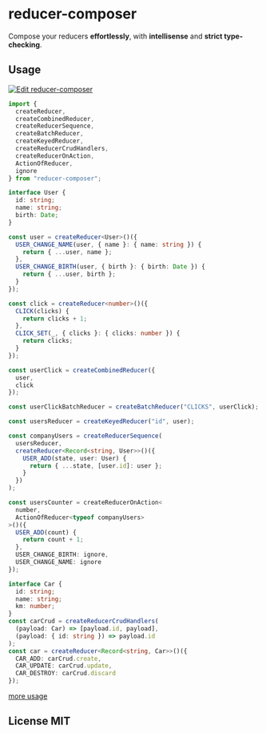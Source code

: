 # reducer-composer

Compose your reducers **effortlessly**, with **intellisense** and **strict type-checking**.

## Usage

[![Edit reducer-composer](https://codesandbox.io/static/img/play-codesandbox.svg)](https://codesandbox.io/s/52zq6r02ln?hidenavigation=1&view=editor)

```typescript
import {
  createReducer,
  createCombinedReducer,
  createReducerSequence,
  createBatchReducer,
  createKeyedReducer,
  createReducerCrudHandlers,
  createReducerOnAction,
  ActionOfReducer,
  ignore
} from "reducer-composer";

interface User {
  id: string;
  name: string;
  birth: Date;
}

const user = createReducer<User>()({
  USER_CHANGE_NAME(user, { name }: { name: string }) {
    return { ...user, name };
  },
  USER_CHANGE_BIRTH(user, { birth }: { birth: Date }) {
    return { ...user, birth };
  }
});

const click = createReducer<number>()({
  CLICK(clicks) {
    return clicks + 1;
  },
  CLICK_SET(_, { clicks }: { clicks: number }) {
    return clicks;
  }
});

const userClick = createCombinedReducer({
  user,
  click
});

const userClickBatchReducer = createBatchReducer("CLICKS", userClick);

const usersReducer = createKeyedReducer("id", user);

const companyUsers = createReducerSequence(
  usersReducer,
  createReducer<Record<string, User>>()({
    USER_ADD(state, user: User) {
      return { ...state, [user.id]: user };
    }
  })
);

const usersCounter = createReducerOnAction<
  number,
  ActionOfReducer<typeof companyUsers>
>()({
  USER_ADD(count) {
    return count + 1;
  },
  USER_CHANGE_BIRTH: ignore,
  USER_CHANGE_NAME: ignore
});

interface Car {
  id: string;
  name: string;
  km: number;
}
const carCrud = createReducerCrudHandlers(
  (payload: Car) => [payload.id, payload],
  (payload: { id: string }) => payload.id
);
const car = createReducer<Record<string, Car>>()({
  CAR_ADD: carCrud.create,
  CAR_UPDATE: carCrud.update,
  CAR_DESTROY: carCrud.discard
});
```

[more usage](src/usage.ts)

## License MIT
